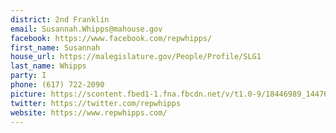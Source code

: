 ```yaml
---
district: 2nd Franklin
email: Susannah.Whipps@mahouse.gov
facebook: https://www.facebook.com/repwhipps/
first_name: Susannah
house_url: https://malegislature.gov/People/Profile/SLG1
last_name: Whipps
party: I
phone: (617) 722-2090
picture: https://scontent.fbed1-1.fna.fbcdn.net/v/t1.0-9/18446989_1447673728630889_1103672997205063731_n.jpg?_nc_cat=105&_nc_ht=scontent.fbed1-1.fna&oh=6b4481706c0312f6546d24e0ff937caf&oe=5CD29F91
twitter: https://twitter.com/repwhipps
website: https://www.repwhipps.com/
---
```

